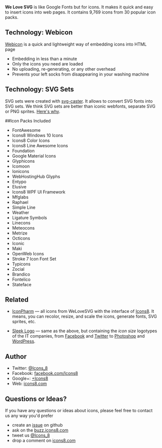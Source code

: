 **We Love SVG** is like Google Fonts but for icons. It makes it quick and easy to insert icons into web pages. It contains 9,769 icons from 30 popular icon packs.

## Technology: Webicon

[Webicon](https://github.com/icons8/webicon) is a quick and lightweight way of embedding icons into HTML page
* Embedding in less than a minute
* Only the icons you need are loaded
* No uploading, re-generating, or any other overhead
* Prevents your left socks from disappearing in your washing machine

## Technology: SVG Sets
SVG sets were created with [svg-caster](https://github.com/icons8/svg-caster).
It allows to convert SVG fonts into SVG sets. We think SVG sets are better than iconic webfonts, separate SVG or PNG sprites. [Here's why](https://icons8.com/2015/07/29/webicon-svg-sets-icons/).

##Icon Packs Included

* FontAwesome
* Icons8 Windows 10 Icons
* Icons8 Color Icons
* Icons8 Line Awesome Icons
* Foundation
* Google Material Icons
* Glyphicons
* Icomoon
* Ionicons
* WebHostingHub Glyphs
* Entypo
* Elusive
* Icons8 WPF UI Framework
* Mfglabs
* Raphael
* Simple Line
* Weather
* Ligature Symbols
* Linecons
* Meteocons
* Metrize
* Octicons
* Iconic
* Maki
* OpenWeb Icons
* Stroke 7 Icon Font Set
* Typicons
* Zocial
* Brandico
* Fontelico
* Stateface

## Related
* [IconPharm](https://iconpharm.com/) — all icons from WeLoveSVG with the interface of [Icons8](https://icons8.com/web-app). It means, you can recolor, resize, and scale the icons, generate fonts, SVG sprites, etc.

* [Sleek Logo](https://sleeklogo.design/) — same as the above, but containing the _icon size_ logotypes of the IT companies, from [Facebook](https://sleeklogos.design/web-app/13912/facebook) and [Twitter](https://sleeklogos.design/web-app/13963/twitter) to [Photoshop](https://sleeklogos.design/web-app/category/all/reading-apps) and [WordPress](https://sleeklogos.design/web-app/13664/wordpress).


## Author

* Twitter: [@Icons_8](https://twitter.com/icons_8)
* Facebook: [facebook.com/Icons8](https://www.facebook.com/Icons8)
* Google+: [+Icons8](https://plus.google.com/+Icons8/posts)
* Web: [icons8.com](https://icons8.com/)


## Questions or Ideas?

If you have any questions or ideas about icons, please feel free to contact us any way you'd prefer
* create an [issue](https://github.com/icons8/welovesvg/issues) on github
* ask on the [buzz.icons8.com](http://buzz.icons8.com)
* tweet us [@Icons_8](https://twitter.com/icons_8)
* drop a comment on [icons8.com](https://icons8.com/2015/08/28/we-love-svg-googlefonts-foricons/)
